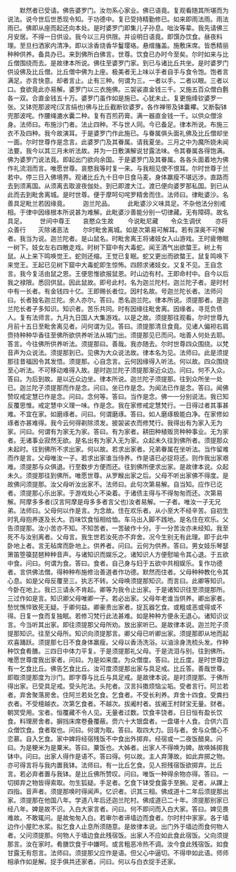<!-- { "loadSidebar": true } -->
　　默然者已受请。佛告婆罗门。汝勿系心家业。佛已语竟。复观看随其所堪而为说法。说今世后世悉现令知。于功德中。复已受持精勤修已。如来即雨法雨。雨法雨已。佛即从座而起还向本处。是时婆罗门即集儿子孙息。咄汝等辈。我先请佛三月安居。不得一日供设。我今以三月供限。并设明日语竟。即馔办饮食。昼夜料理。至旦扫洒家内清净。即以涂香烧香华鬘璎珞。悬缯旛盖。施敷床席。皆悉精丽种种供养。备具办已。来到佛所白佛言。世尊。饮食已办时今至矣。尔时如来与比丘僧围绕而去。是故律本所说。佛往至婆罗门家。到已与诸比丘共坐。是时婆罗门供设佛及比丘僧。比丘僧中佛为上座。极美者无上味以手者自手与食令饱。饱者言满足。亦言快意。却者言止。止有三种。何谓为三。一者以手。二者以眼。三者以口。食欲竟此亦易解。婆罗门以三衣施佛。三袈裟直金钱三千。又施五百众僧白氎各一双。合直金钱五十万。婆罗门虽作如是施已。心犹未止。复更施绛钦婆罗一张。又钵兜那波咤(汉言绢也)佛与比丘截断钦婆罗。各作禅带及钵囊襻。又断裂钵兜那波咤。作腰绳漉水囊二种。复有百煎药膏。满一器直金钱一千。以供众僧涂身。法师曰。布施沙门者。法止四种。不与世人同。今已备足。律本所说。布施三衣不及四种。我今故演耳。于是婆罗门作此施已。与眷属俱头面礼佛及比丘僧却坐一面。尔时世尊作是念言。此婆罗门及其眷属。请我夏坐。三月之中为魔所娆未闻法要。我今以其三月未听法故。并为一日敷演解说甘露法味。令其眷属各得饱满。佛为婆罗门说法竟。即起出门欲向余国。于是婆罗门及其眷属。各各头面着地为佛作礼流泪而言。唯愿世尊。哀愍我等时复一来。与我相见使不恨耳。尔时世尊于兰若中。停三日入佛境界。观诸比丘九十日中日食马麦。身体羸瘦不堪远涉。直路而去到须离国。从须离去取波夜伽处。到已即渡大江。渡已便向婆罗那私国。到已从此而去到毗舍离城。是时世尊。便于摩呵句咤罗精舍而住。法师曰。律毗婆沙。名善具足毗兰若因缘竟。
　　迦兰陀品。
　　此毗婆沙义味具足。不杂他法分别戒相。于律中因缘根本所说甚为难解。此毗婆沙善能分别一切律藏。无有障碍。故名具足。
　　世间中尊王　　哀愍众生故
　　今说毗尼藏　　令众生调伏
　　亦将众善行　　灭除诸恶法
　　尔时毗舍离城。如是次第易可解耳。若有深奥不可解者。我当为说。迦兰陀者。是山鼠名。时毗舍离王将诸妓女入山游戏。王时疲倦眠一树下。妓女左右四散走戏。时树下窟中有大毒蛇。闻王酒气出欲螫王。树上有鼠。从上来下鸣唤觉王。蛇则还缩。王觉已复眠。蛇又更出而欲螫王。鼠复鸣唤下来觉王。王起已见树下窟中大毒蛇即生惊怖。四顾求诸妓女。又复不见。王自念言。我今复活由鼠之恩。王便思惟欲报鼠恩。时山边有村。王即命村中。自今以后我之禄限。悉回供鼠。因此鼠故。即号此村。名为迦兰陀村。迦兰陀子者。是时村中有一长者。有金钱四十亿。王即赐长者位。因村名故。号迦兰陀长者。法师问曰。长者独名迦兰陀。余人亦尔。答曰。悉名迦兰陀。律本所说。须提那者。是迦兰陀长者子多知识。知识者。苦乐共同。时有因缘往毗舍离。因缘者。寻觅负债人。复有法师言。九月九日国人大集游戏。以是之故。须提那往观看。尔时世尊九月前十五日至毗舍离见者。问何谓为见。答曰。须提那清旦食竟。见诸人偏袒右肩赍持种种华香往至佛所欲供养听法从城门出。须提那见已而问。咄善人何处去耶。答言。今往佛所供养听法。须提那曰。善哉。我亦随去。尔时世尊四众围绕。以梵音声为众说法。须提那到已。见佛为大众说法故。律本名为见。法师曰。此是须提那往昔福因令其发悟。须提那。心自念言。云何因缘得入听法。何以故。四众围绕至心听法。不可移动难得入故。是时迦兰陀子须提那渐近众边。问曰。何不入众。答曰。为后到故。是以近众边坐。律本所说。迦兰陀子须提那。往到众所坐一处已。迦兰陀子须提那而作是念。问曰。坐已作是念。为闻法已作是念。答曰。闻佛赞叹戒定慧已作是念。问曰。念何等。答曰。当作是念。佛一一分别说法。我已知反覆思惟。戒定慧中义理一味。作是念。我在家修戒定慧梵行。一日得过者其事甚难。不宜在家。如磨琢者。问曰。何谓磨琢。答曰。如人磨琢极能白净。在家修如琢者亦甚难得。我今云何得剃除须发。披袈裟衣而修梵行。我得出有为家入无为家。问曰。何谓有为家无为家。答曰。有为家者。耕田种植贩货种种事业。无为家者。无诸事业寂然无欲。是名出有为家入无为家。众起未久往到佛所者。须提那众未起时。往到佛所不求出家。何以故。若求出家者。兄弟眷属在坐听法。当作留难而作是言。父母唯汝一子。若求出家谁当侍养。作是语已必捉将还。则作我出家艰难。须提那与众俱退。行至数步方便而还。往到佛所便求出家。是故律本说。众起未久。须提那往到佛所。唯愿世尊。从罗睺出家之后。父母不听出家佛不得度。是故佛问须提那。汝父母听汝出家不。法师曰。此句次第易解。自当知。应作已讫者。须提那心乐出家。于游戏处心不染着。于诸债主得与不得匆匆而还。次第易解。阿摩多多者(汉言阿摩是母多多者言父也)汝者易解。一子者。唯汝一子无兄弟。法师曰。父母何以作是言。为念故。住在欢乐者。从小至大不经辛苦。自初生时乳母抱养遂及长大。百味饮食恒相给恤。车马出入脚不践地。是名住在欢乐。父告须提那。汝小苦亦不知。不知苦者。一苦破作十分。于一分苦汝亦未经知。我至死不与汝别离者。父母言。我生世若汝死亦不弃舍。况今生别无有此理。即于此中卧地上者。言无毡席而卧地上。供养者。问曰。云何为供养。答曰。男女妓乐琴瑟箫笛箜篌琵琶种种音声。与诸知识而娱乐之。诸知识人方便慰喻令其心退。于五欲中食。问曰。何谓为食。答曰。食者。自己身与妇于五欲中共相娱乐。复作功德者。言供佛法僧。得种种布施修治善道者作功德。默然而住者。父母种种教化令其心息。如是父母反覆至三。执志不转。父母唤须提那知识。而言曰。此卿等知识。今卧在地上。我已三请永不肯起。卿等为我令止出家。于是诸知识往至须提那所。三过作如是言。知识卿父母唯卿一子。若必出家。父母年老谁当供养。卿出家者。愁忧憔悴致死无疑。于卿何益。卿豪贵出家者。捉瓦器乞食。或粗或恶或得或不得。日复一食而复独眠。若修习梵行此法甚难。如是种种方便永无退心。诸知识议言。今当听其出家。即往须提那父母所劝。放出家听已。是故律本说。迦兰陀子须提那知识。往至父母所。知识向须提那言。卿父母已听卿出家。须提那即从地而起欢喜踊跃。须提那七日不食身体羸瘦。父母以香汤洗浴。以油涂身洗梳头发。作种种饮食肴膳。三四日中体力平复。于是须提那礼父母。于是流泪与别。往到佛所。唯愿世尊度我出家者。问曰。为是如来度。为众僧度。答曰。比丘度。是时世尊边有一乞食比丘。佛告乞食比丘。汝可度须提那出家与具足戒。比丘答。善哉世尊。即取须提那度为沙门。即字尊与比丘与具足戒。是故律本说。是时须提那。于佛所得出家。已受具足戒。受头陀法。头陀者。汉言抖擞烦恼尘垢。受者言行。阿兰若者。弃舍聚落房舍。住阿兰若处乞食。乞食者。不受长利养。弃舍十四食。受粪扫衣者。不受檀越衣。次第乞食者。不越次。拔阇村者。拔阇王村财宝无量。财者。朝冥受用。宝者。恒覆藏不令人见。无量者过数。饮食丰饶者。日日恒有盈长饮食。料理房舍者。摒挡床席卷叠覆蔽。赍六十大银盘者。一盘堪十人食。合供六百众僧饮食。食者取也。问曰。何谓为取。答曰。取四大力。回与者。舍与众僧心不恋慕。自入乞食。家中婢将经宿残饭不中食出外掷弃。经宿或一二夜饭醋臭。问曰。为是粳米为是粟米。答曰。粟饭也。大姊者。出家人不得唤为婢。故唤姊掷我钵中。问曰。出家人得作是语不。答曰得。何以故。主人弃薄故。如此弃掷之物。亦可得言将与我内置我钵。法师曰。有一比丘乞食。见人担残宿饭欲掷弃。比丘言。若必弃者置与我钵。是比丘佛所赞叹。问曰。唯饭一种得余物亦得。答曰。一切掷弃之物皆得索取。勿生狐疑。手足者。乞食下钵受食露手至腕。足者。从踝上四指。音声者。须提那唤时得闻声。忆识者。识其三相。佛成道十二年后须提那出家。须提那在他国八年。学道八年后还迦兰陀村。佛成道已二十年。须提那别家已经八年。婢是故不识。入白大家言者。问曰。何不即问而入白大家。答曰。婢见畏难故。不敢辄问。是故匆匆入白。若审尔者谛墙边而食者。尔时村中家家。各于墙边作小屋贮水浆。拟乞食人止息所须随意。是故律本说。出门外于墙边而食何物人者。父问须提那。何物人于墙边食此残宿饭。出家人不应如此食此宿饭。父向须提那言。汝在家时。肴膳饮食于中嫌呵。或言粗恶冷热不调。汝今食此残宿饭。如食甘露无有怨言。法师曰。须提那父应作是语。但父心中逼切。不得申如此语。师师相承作如是解。捉手俱共还家者。问曰。何以与白衣捉手还家。
